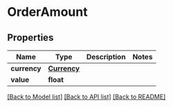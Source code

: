 # OrderAmount

## Properties
Name | Type | Description | Notes
------------ | ------------- | ------------- | -------------
**currency** | [**Currency**](Currency.md) |  | 
**value** | **float** |  | 

[[Back to Model list]](../README.md#documentation-for-models) [[Back to API list]](../README.md#documentation-for-api-endpoints) [[Back to README]](../README.md)

